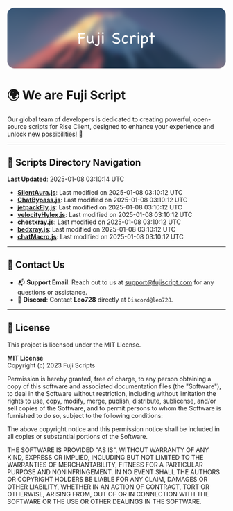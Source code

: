 ![Banner](.github/b.webp)

# 🌍 **We are Fuji Script**

Our global team of developers is dedicated to creating powerful, open-source scripts for Rise Client, designed to enhance your experience and unlock new possibilities! 🌟

---
<!-- SCRIPTS_NAVIGATION_START -->
## 📂 **Scripts Directory Navigation**

**Last Updated**: 2025-01-08 03:10:14 UTC

- **[SilentAura.js](scripts/SilentAura.js)**: Last modified on 2025-01-08 03:10:12 UTC
- **[ChatBypass.js](scripts/ChatBypass.js)**: Last modified on 2025-01-08 03:10:12 UTC
- **[jetpackFly.js](scripts/jetpackFly.js)**: Last modified on 2025-01-08 03:10:12 UTC
- **[velocityHylex.js](scripts/velocityHylex.js)**: Last modified on 2025-01-08 03:10:12 UTC
- **[chestxray.js](scripts/chestxray.js)**: Last modified on 2025-01-08 03:10:12 UTC
- **[bedxray.js](scripts/bedxray.js)**: Last modified on 2025-01-08 03:10:12 UTC
- **[chatMacro.js](scripts/chatMacro.js)**: Last modified on 2025-01-08 03:10:12 UTC

<!-- SCRIPTS_NAVIGATION_END -->

---

## 💬 **Contact Us**  
- 📬 **Support Email**: Reach out to us at [support@fujiscript.com](mailto:support@fujiscript.com) for any questions or assistance.  
- 💬 **Discord**: Contact **Leo728** directly at `Discord@leo728`.

---

## 📜 **License**

This project is licensed under the MIT License.  

**MIT License**  
Copyright (c) 2023 Fuji Scripts  

Permission is hereby granted, free of charge, to any person obtaining a copy of this software and associated documentation files (the "Software"), to deal in the Software without restriction, including without limitation the rights to use, copy, modify, merge, publish, distribute, sublicense, and/or sell copies of the Software, and to permit persons to whom the Software is furnished to do so, subject to the following conditions:  

The above copyright notice and this permission notice shall be included in all copies or substantial portions of the Software.  

THE SOFTWARE IS PROVIDED "AS IS", WITHOUT WARRANTY OF ANY KIND, EXPRESS OR IMPLIED, INCLUDING BUT NOT LIMITED TO THE WARRANTIES OF MERCHANTABILITY, FITNESS FOR A PARTICULAR PURPOSE AND NONINFRINGEMENT. IN NO EVENT SHALL THE AUTHORS OR COPYRIGHT HOLDERS BE LIABLE FOR ANY CLAIM, DAMAGES OR OTHER LIABILITY, WHETHER IN AN ACTION OF CONTRACT, TORT OR OTHERWISE, ARISING FROM, OUT OF OR IN CONNECTION WITH THE SOFTWARE OR THE USE OR OTHER DEALINGS IN THE SOFTWARE.  
